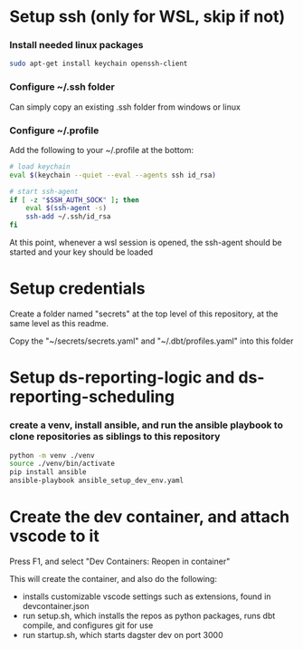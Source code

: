 # Setup ssh (only for WSL, skip if not)

### Install needed linux packages
```bash
sudo apt-get install keychain openssh-client
```

### Configure ~/.ssh folder

Can simply copy an existing .ssh folder from windows or linux

### Configure ~/.profile

Add the following to your ~/.profile at the bottom:

```bash
# load keychain
eval $(keychain --quiet --eval --agents ssh id_rsa)

# start ssh-agent
if [ -z "$SSH_AUTH_SOCK" ]; then
    eval $(ssh-agent -s)
    ssh-add ~/.ssh/id_rsa
fi
```

At this point, whenever a wsl session is opened, the ssh-agent should be started and your key should be loaded

# Setup credentials

Create a folder named "secrets" at the top level of this repository, at the same level as this readme.

Copy the "~/secrets/secrets.yaml" and "~/.dbt/profiles.yaml" into this folder

# Setup ds-reporting-logic and ds-reporting-scheduling

### create a venv, install ansible, and run the ansible playbook to clone repositories as siblings to this repository

```bash
python -m venv ./venv
source ./venv/bin/activate
pip install ansible
ansible-playbook ansible_setup_dev_env.yaml
```

# Create the dev container, and attach vscode to it

Press F1, and select "Dev Containers: Reopen in container"

This will create the container, and also do the following:
* installs customizable vscode settings such as extensions, found in devcontainer.json
* run setup.sh, which installs the repos as python packages, runs dbt compile, and configures git for use
* run startup.sh, which starts dagster dev on port 3000


